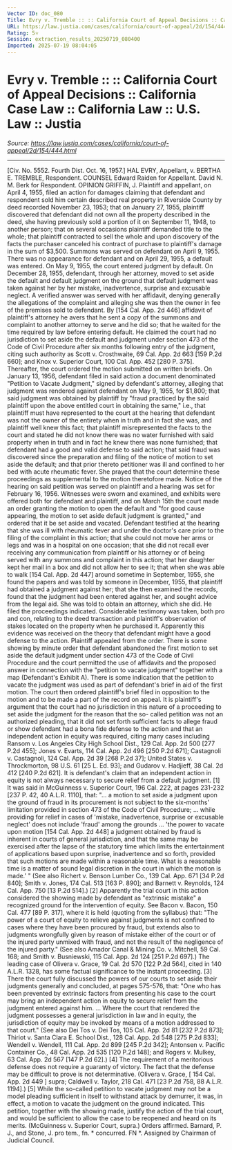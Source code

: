 ```yaml
---
Vector ID: doc_080
Title: Evry v. Tremble :: :: California Court of Appeal Decisions :: California Case Law :: California Law :: U.S. Law :: Justia
URL: https://law.justia.com/cases/california/court-of-appeal/2d/154/444.html
Rating: 5⭐
Session: extraction_results_20250719_080400
Imported: 2025-07-19 08:04:05
---
```


# Evry v. Tremble :: :: California Court of Appeal Decisions :: California Case Law :: California Law :: U.S. Law :: Justia

_Source: https://law.justia.com/cases/california/court-of-appeal/2d/154/444.html_

---

[Civ. No. 5552. Fourth Dist.  Oct. 16, 1957.]
HAL EVRY, Appellant, v. BERTHA E. TREMBLE, Respondent.
COUNSEL
Edward Raiden for Appellant.
David N. M. Berk for Respondent.
OPINION
GRIFFIN, J.
Plaintiff and appellant, on April 4, 1955, filed an action for damages claiming that defendant and respondent sold him certain described real property in Riverside County by deed recorded November 23, 1953; that on January 27, 1955, plaintiff discovered that defendant did not own all the property described in the deed, she having previously sold a portion of it on September 11, 1948, to another person; that on several occasions plaintiff demanded title to the whole; that plaintiff contracted to sell the whole and upon discovery of the facts the purchaser canceled his contract of purchase to plaintiff's damage in the sum of $3,500. Summons was served on defendant on April 9, 1955. There was no appearance for defendant and on April 29, 1955, a default was entered. On May 9, 1955, the court entered judgment by default. On December 28, 1955, defendant, through her attorney, moved to set aside the default and default judgment on the ground that default judgment was taken against her by her mistake, inadvertence, surprise and excusable neglect. A verified answer was served with her affidavit, denying generally the allegations of the complaint and alleging she was then the owner in fee of the premises sold to defendant. By
[154 Cal. App. 2d 446]
affidavit of plaintiff's attorney he avers that he sent a copy of the summons and complaint to another attorney to serve and he did so; that he waited for the time required by law before entering default. He claimed the court had no jurisdiction to set aside the default and judgment under section 473 of the Code of Civil Procedure after six months following entry of the judgment, citing such authority as Scott v. Crosthwaite,
69 Cal. App. 2d 663
[159 P.2d 660]; and Knox v. Superior Court, 100 Cal. App. 452 [280 P. 375].
Thereafter, the court ordered the motion submitted on written briefs. On January 13, 1956, defendant filed in said action a document denominated "Petition to Vacate Judgment," signed by defendant's attorney, alleging that judgment was rendered against defendant on May 9, 1955, for $1,800; that said judgment was obtained by plaintiff by "fraud practiced by the said plaintiff upon the above entitled court in obtaining the same," i.e., that plaintiff must have represented to the court at the hearing that defendant was not the owner of the entirety when in truth and in fact she was, and plaintiff well knew this fact; that plaintiff misrepresented the facts to the court and stated he did not know there was no water furnished with said property when in truth and in fact he knew there was none furnished; that defendant had a good and valid defense to said action; that said fraud was discovered since the preparation and filing of the notice of motion to set aside the default; and that prior thereto petitioner was ill and confined to her bed with acute rheumatic fever. She prayed that the court determine these proceedings as supplemental to the motion theretofore made. Notice of the hearing on said petition was served on plaintiff and a hearing was set for February 16, 1956. Witnesses were sworn and examined, and exhibits were offered both for defendant and plaintiff, and on March 15th the court made an order granting the motion to open the default and "for good cause appearing, the motion to set aside default judgment is granted," and ordered that it be set aside and vacated.
Defendant testified at the hearing that she was ill with rheumatic fever and under the doctor's care prior to the filing of the complaint in this action; that she could not move her arms or legs and was in a hospital on one occasion; that she did not recall ever receiving any communication from plaintiff or his attorney or of being served with any summons and complaint in this action; that her daughter kept her mail in a box and did not allow her to see it; that when she was able to walk
[154 Cal. App. 2d 447]
around sometime in September, 1955, she found the papers and was told by someone in December, 1955, that plaintiff had obtained a judgment against her; that she then examined the records, found that the judgment had been entered against her, and sought advice from the legal aid. She was told to obtain an attorney, which she did. He filed the proceedings indicated.
Considerable testimony was taken, both pro and con, relating to the deed transaction and plaintiff's observation of stakes located on the property when he purchased it. Apparently this evidence was received on the theory that defendant might have a good defense to the action. Plaintiff appealed from the order. There is some showing by minute order that defendant abandoned the first motion to set aside the default judgment under section 473 of the Code of Civil Procedure and the court permitted the use of affidavits and the proposed answer in connection with the "petition to vacate judgment" together with a map (Defendant's Exhibit A). There is some indication that the petition to vacate the judgment was used as part of defendant's brief in aid of the first motion. The court then ordered plaintiff's brief filed in opposition to the motion and to be made a part of the record on appeal.
It is plaintiff's argument that the court had no jurisdiction in this nature of a proceeding to set aside the judgment for the reason that the so- called petition was not an authorized pleading, that it did not set forth sufficient facts to allege fraud or show defendant had a bona fide defense to the action and that an independent action in equity was required, citing many cases including Ransom v. Los Angeles City High School Dist.,
129 Cal. App. 2d 500
[277 P.2d 455]; Jones v. Evarts,
114 Cal. App. 2d 496
[250 P.2d 671]; Castagnoli v. Castagnoli,
124 Cal. App. 2d 39
[268 P.2d 37]; United States v. Throckmorton,
98 U.S. 61
[25 L. Ed. 93]; and Gudarov v. Hadjieff,
38 Cal. 2d 412
[240 P.2d 621].
It is defendant's claim that an independent action in equity is not always necessary to secure relief from a default judgment. [1] It was said in McGuinness v. Superior Court, 196 Cal. 222, at pages 231-232 [237 P. 42, 40 A.L.R. 1110], that:
"... a motion to set aside a judgment upon the ground of fraud in its procurement is not subject to the six-months' limitation provided in section 473 of the Code of Civil Procedure; ... while providing for relief in cases of 'mistake, inadvertence, surprise or excusable neglect' does not include 'fraud' among the grounds ... 'the power to vacate upon motion
[154 Cal. App. 2d 448]
a judgment obtained by fraud is inherent in courts of general jurisdiction, and that the same may be exercised after the lapse of the statutory time which limits the entertainment of applications based upon surprise, inadvertence and so forth, provided that such motions are made within a reasonable time. What is a reasonable time is a matter of sound legal discretion in the court in which the motion is made.' " (See also Richert v. Benson Lumber Co., 139 Cal. App. 671 [34 P.2d 840]; Smith v. Jones, 174 Cal. 513 [163 P. 890]; and Barnett v. Reynolds, 124 Cal. App. 750 [13 P.2d 514].)
[2] Apparently the trial court in this action considered the showing made by defendant as "extrinsic mistake" a recognized ground for the intervention of equity. See Bacon v. Bacon, 150 Cal. 477 [89 P. 317], where it is held (quoting from the syllabus) that:
"The power of a court of equity to relieve against judgments is not confined to cases where they have been procured by fraud, but extends also to judgments wrongfully given by reason of mistake either of the court or of the injured party unmixed with fraud, and not the result of the negligence of the injured party." (See also Amador Canal & Mining Co. v. Mitchell, 59 Cal. 168; and Smith v. Busniewski,
115 Cal. App. 2d 124
[251 P.2d 697].)
The leading case of Olivera v. Grace,
19 Cal. 2d 570
[122 P.2d 564], cited in 140 A.L.R. 1328, has some factual significance to the instant proceeding.
[3] There the court fully discussed the powers of our courts to set aside their judgments generally and concluded, at pages 575-576, that:
"One who has been prevented by extrinsic factors from presenting his case to the court may bring an independent action in equity to secure relief from the judgment entered against him. ... Where the court that rendered the judgment possesses a general jurisdiction in law and in equity, the jurisdiction of equity may be invoked by means of a motion addressed to that court." (See also Dei Tos v. Dei Tos,
105 Cal. App. 2d 81
[232 P.2d 873]; Thiriot v. Santa Clara E. School Dist.,
128 Cal. App. 2d 548
[275 P.2d 833]; Wendell v. Wendell,
111 Cal. App. 2d 899
[245 P.2d 342]; Antonsen v. Pacific Container Co.,
48 Cal. App. 2d 535
[120 P.2d 148]; and Rogers v. Mulkey,
63 Cal. App. 2d 567
[147 P.2d 62].)
[4] The requirement of a meritorious defense does not require a guaranty of victory. The fact that the defense may be difficult to prove is not determinative. (Olivera v. Grace,
[
154 Cal. App. 2d 449
]
supra; Caldwell v. Taylor, 218 Cal. 471 [23 P.2d 758, 88 A.L.R. 1194].) [5] While the so-called petition to vacate judgment may not be a model pleading sufficient in itself to withstand attack by demurrer, it was, in effect, a motion to vacate the judgment on the ground indicated. This petition, together with the showing made, justify the action of the trial court, and would be sufficient to allow the case to be reopened and heard on its merits. (McGuinness v. Superior Court, supra.)
Orders affirmed.
Barnard, P. J., and Stone, J. pro tem., fn. * concurred.
FN *. Assigned by Chairman of Judicial Council.
